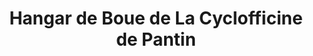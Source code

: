 ---
title: "Hangar de Boue de La Cyclofficine de Pantin"
url: /bobigny/hangar-de-boue-de-la-cyclofficine-de-pantin/
shop: vélo
---